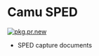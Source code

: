 # Camu SPED

[![pkg.pr.new](https://pkg.pr.new/badge/OWNER/REPO)](https://pkg.pr.new/~/camu-ai/sped)

- SPED capture documents
